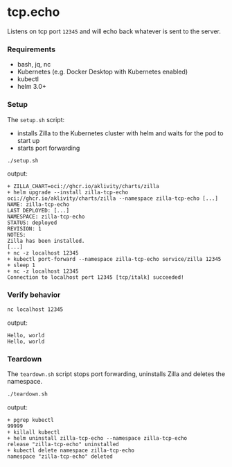 # tcp.echo

Listens on tcp port `12345` and will echo back whatever is sent to the server.

### Requirements

- bash, jq, nc
- Kubernetes (e.g. Docker Desktop with Kubernetes enabled)
- kubectl
- helm 3.0+

### Setup

The `setup.sh` script:

- installs Zilla to the Kubernetes cluster with helm and waits for the pod to start up
- starts port forwarding

```bash
./setup.sh
```

output:

```text
+ ZILLA_CHART=oci://ghcr.io/aklivity/charts/zilla
+ helm upgrade --install zilla-tcp-echo oci://ghcr.io/aklivity/charts/zilla --namespace zilla-tcp-echo [...]
NAME: zilla-tcp-echo
LAST DEPLOYED: [...]
NAMESPACE: zilla-tcp-echo
STATUS: deployed
REVISION: 1
NOTES:
Zilla has been installed.
[...]
+ nc -z localhost 12345
+ kubectl port-forward --namespace zilla-tcp-echo service/zilla 12345
+ sleep 1
+ nc -z localhost 12345
Connection to localhost port 12345 [tcp/italk] succeeded!
```

### Verify behavior

```bash
nc localhost 12345
```

output:

```text
Hello, world
Hello, world
```

### Teardown

The `teardown.sh` script stops port forwarding, uninstalls Zilla and deletes the namespace.

```bash
./teardown.sh
```

output:

```text
+ pgrep kubectl
99999
+ killall kubectl
+ helm uninstall zilla-tcp-echo --namespace zilla-tcp-echo
release "zilla-tcp-echo" uninstalled
+ kubectl delete namespace zilla-tcp-echo
namespace "zilla-tcp-echo" deleted
```
